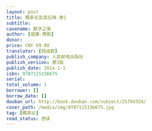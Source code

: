 ```yaml
---
layout: post
title: 概率论及其应用.卷1
subtitle: 
casename: 数学之美
author: [威廉·费勒]
donor: 
price: CNY 69.00
translator: [胡迪鹤]
publish_company: 人民邮电出版社
publish_version: 第3版
publish_date: 2014-1-1
isbn: 9787115336675
serial: 
total_volume: 1
borrower: []
borrow_date: []
douban_url: http://book.douban.com/subject/25794324/
cover_path: /media/img/9787115336675.jpg
tag: [概率论]
read_status: 想读
---
```

